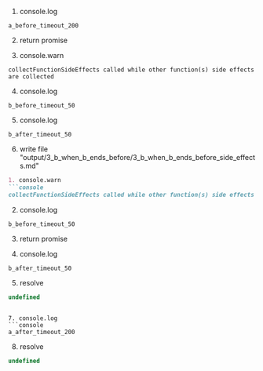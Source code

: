 1. console.log
```console
a_before_timeout_200
```

2. return promise

3. console.warn
```console
collectFunctionSideEffects called while other function(s) side effects are collected
```

4. console.log
```console
b_before_timeout_50
```

5. console.log
```console
b_after_timeout_50
```

6. write file "output/3_b_when_b_ends_before/3_b_when_b_ends_before_side_effects.md"
```md
1. console.warn
```console
collectFunctionSideEffects called while other function(s) side effects are collected
```

2. console.log
```console
b_before_timeout_50
```

3. return promise

4. console.log
```console
b_after_timeout_50
```

5. resolve
```js
undefined
```
```

7. console.log
```console
a_after_timeout_200
```

8. resolve
```js
undefined
```
